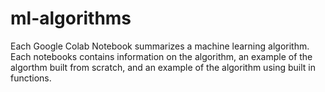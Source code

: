# ml-algorithms

Each Google Colab Notebook summarizes a machine learning algorithm. Each notebooks contains information on the algorithm, an example of the algorthm built from scratch, and an example of the algorithm using built in functions.

